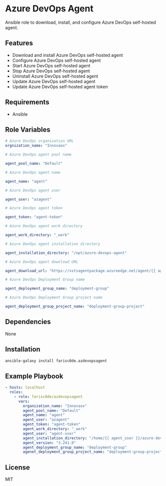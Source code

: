# Azure DevOps Agent

Ansible role to download, install, and configure Azure DevOps self-hosted agent.

## Features

- Download and install Azure DevOps self-hosted agent
- Configure Azure DevOps self-hosted agent
- Start Azure DevOps self-hosted agent
- Stop Azure DevOps self-hosted agent
- Uninstall Azure DevOps self-hosted agent
- Update Azure DevOps self-hosted agent
- Update Azure DevOps self-hosted agent token

## Requirements

- Ansible

## Role Variables

```yaml
# Azure DevOps organization URL
orgnization_name: "Innovaox"

# Azure DevOps agent pool name

agent_pool_name: "Default"

# Azure DevOps agent name

agent_name: "agent"

# Azure DevOps agent user

agent_user: "azagent"

# Azure DevOps agent token

agent_token: "agent-token"

# Azure DevOps agent work directory

agent_work_directory: "_work"

# Azure DevOps agent installation directory

agent_installation_directory: "/opt/azure-devops-agent"

# Azure DevOps agent download URL

agent_download_url: "https://vstsagentpackage.azureedge.net/agent/{{ agent_version }}/vsts-agent-linux-x64-{{ agent_version }}.tar.gz"

# Azure DevOps Deployment Group name

agent_deployment_group_name: "deployment-group"

# Azure DevOps Deployment Group project name

agent_deployment_group_project_name: "deployment-group-project"
```

## Dependencies

None

## Installation

```bash
ansible-galaxy install farisc0de.azdevopsagent
```

## Example Playbook

```yaml
- hosts: localhost
  roles:
    - role: farisc0de/azdevopsagent
      vars:
        organization_name: "Innovaox"
        agent_pool_name: "Default"
        agent_name: "agent"
        agent_user: "azagent"
        agent_token: "agent-token"
        agent_work_directory: "_work"
        agent_user: "agent-user"
        agent_installation_directory: "/home/{{ agent_user }}/azure-devops-agent"
        agent_version: "3.241.0"
        agent_deployment_group_name: "deployment-group"
        agenet_deployment_group_project_name: "deployment-group-project"
```

## License

MIT
